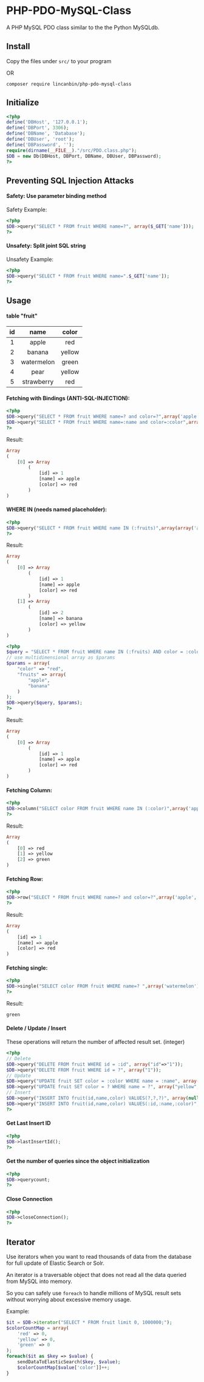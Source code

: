 PHP-PDO-MySQL-Class
===================

A  PHP MySQL PDO class similar to the the Python MySQLdb.

Install
------------
Copy the files under `src/` to your program
 
OR

```
composer require lincanbin/php-pdo-mysql-class
```

Initialize
------------
```php
<?php
define('DBHost', '127.0.0.1');
define('DBPort', 3306);
define('DBName', 'Database');
define('DBUser', 'root');
define('DBPassword', '');
require(dirname(__FILE__)."/src/PDO.class.php");
$DB = new Db(DBHost, DBPort, DBName, DBUser, DBPassword);
?>
```

Preventing SQL Injection Attacks
------------
#### Safety: Use parameter binding method
Safety Example:
```php
<?php
$DB->query("SELECT * FROM fruit WHERE name=?", array($_GET['name']));
?>
```


#### Unsafety: Split joint SQL string
Unsafety Example: 
```php
<?php
$DB->query("SELECT * FROM fruit WHERE name=".$_GET['name']);
?>
```
Usage
------------

#### table "fruit"

| id | name | color
|:-----------:|:------------:|:------------:|
| 1       |      apple  |     red    
| 2       |      banana |     yellow  
| 3       |   watermelon|     green   
| 4       |        pear |     yellow    
| 5       |   strawberry|     red    

#### Fetching with Bindings (ANTI-SQL-INJECTION):

```php
<?php
$DB->query("SELECT * FROM fruit WHERE name=? and color=?",array('apple','red'));
$DB->query("SELECT * FROM fruit WHERE name=:name and color=:color",array('name'=>'apple','color'=>'red'));
?>
```

Result:

```php
Array
(
	[0] => Array
		(
			[id] => 1
			[name] => apple
			[color] => red
		)
)
```

#### WHERE IN (needs named placeholder):

```php
<?php
$DB->query("SELECT * FROM fruit WHERE name IN (:fruits)",array(array('apple','banana')));
?>
```

Result:

```php
Array
(
	[0] => Array
		(
			[id] => 1
			[name] => apple
			[color] => red
		)
	[1] => Array
		(
			[id] => 2
			[name] => banana
			[color] => yellow
		)
)
```

```php
<?php
$query = "SELECT * FROM fruit WHERE name IN (:fruits) AND color = :color";
// use multidimensional array as $params
$params = array(
	"color" => "red",
	"fruits" => array(
		"apple",
		"banana"
	)
);
$DB->query($query, $params);
?>
```

Result:

```php
Array
(
	[0] => Array
		(
			[id] => 1
			[name] => apple
			[color] => red
		)
)
```

#### Fetching Column:

```php
<?php
$DB->column("SELECT color FROM fruit WHERE name IN (:color)",array('apple','banana','watermelon'));
?>
```

Result:

```php
Array
(
	[0] => red
	[1] => yellow
	[2] => green
)
```

#### Fetching Row:

```php
<?php
$DB->row("SELECT * FROM fruit WHERE name=? and color=?",array('apple','red'));
?>
```

Result:

```php
Array
(
	[id] => 1
	[name] => apple
	[color] => red
)
```

#### Fetching single:

```php
<?php
$DB->single("SELECT color FROM fruit WHERE name=? ",array('watermelon'));
?>
```

Result:

```php
green
```

#### Delete / Update / Insert
These operations will return the number of affected result set. (integer)
```php
<?php
// Delete
$DB->query("DELETE FROM fruit WHERE id = :id", array("id"=>"1"));
$DB->query("DELETE FROM fruit WHERE id = ?", array("1"));
// Update
$DB->query("UPDATE fruit SET color = :color WHERE name = :name", array("name"=>"strawberry","color"=>"yellow"));
$DB->query("UPDATE fruit SET color = ? WHERE name = ?", array("yellow","strawberry"));
// Insert
$DB->query("INSERT INTO fruit(id,name,color) VALUES(?,?,?)", array(null,"mango","yellow"));//Parameters must be ordered
$DB->query("INSERT INTO fruit(id,name,color) VALUES(:id,:name,:color)", array("color"=>"yellow","name"=>"mango","id"=>null));//Parameters order free
?>
```

#### Get Last Insert ID

```php
<?php
$DB->lastInsertId();
?>
```

#### Get the number of queries since the object initialization

```php
<?php
$DB->querycount;
?>
```

#### Close Connection

```php
<?php
$DB->closeConnection();
?>
```

Iterator
------------

Use iterators when you want to read thousands of data from the database for full update of Elastic Search or Solr.

An iterator is a traversable object that does not read all the data queried from MySQL into memory.

So you can safely use `foreach` to handle millions of MySQL result sets without worrying about excessive memory usage.

Example:

```php
$it = $DB->iterator("SELECT * FROM fruit limit 0, 1000000;");
$colorCountMap = array(
    'red' => 0,
    'yellow' => 0,
    'green' => 0
);
foreach($it as $key => $value) {
    sendDataToElasticSearch($key, $value);
    $colorCountMap[$value['color']]++;
}
```